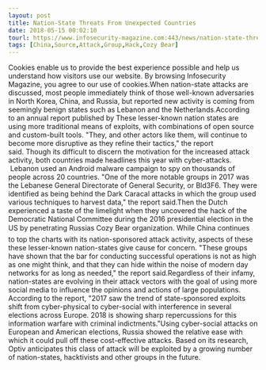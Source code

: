 ```yaml
---
layout: post
title: Nation-State Threats From Unexpected Countries
date: 2018-05-15 00:02:10
tourl: https://www.infosecurity-magazine.com:443/news/nation-state-threats-from/
tags: [China,Source,Attack,Group,Hack,Cozy Bear]
---
```

Cookies enable us to provide the best experience possible and help us understand how visitors use our website. By browsing Infosecurity Magazine, you agree to our use of cookies.When nation-state attacks are discussed, most people immediately think of those well-known adversaries in North Korea, China, and Russia, but reported new activity is coming from seemingly benign states such as Lebanon and the Netherlands.According to an annual report published by These lesser-known nation states are using more traditional means of exploits, with combinations of open source and custom-built tools. "They, and other actors like them, will continue to become more disruptive as they refine their tactics," the report said. Though its difficult to discern the motivation for the increased attack activity, both countries made headlines this year with cyber-attacks.  Lebanon used an Android malware campaign to spy on thousands of people across 20 countries. "One of the more notable groups in 2017 was the Lebanese General Directorate of General Security, or Bld3F6. They were identified as being behind the Dark Caracal attacks in which the group used various techniques to harvest data," the report said.Then the Dutch experienced a taste of the limelight when they uncovered the hack of the Democratic National Committee during the 2016 presidential election in the US by penetrating Russias Cozy Bear organization. While China continues to top the charts with its nation-sponsored attack activity, aspects of these these lesser-known nation-states give cause for concern. "These groups have shown that the bar for conducting successful operations is not as high as one might think, and that they can hide within the noise of modern day networks for as long as needed," the report said.Regardless of their infamy, nation-states are evolving in their attack vectors with the goal of using more social media to influence the opinions and actions of large populations. According to the report, "2017 saw the trend of state-sponsored exploits shift from cyber-physical to cyber-social with interference in several elections across Europe. 2018 is showing sharp repercussions for this information warfare with criminal indictments."Using cyber-social attacks on European and American elections, Russia showed the relative ease with which it could pull off these cost-effective attacks. Based on its research, Optiv anticipates this class of attack will be exploited by a growing number of nation-states, hacktivists and other groups in the future. 
